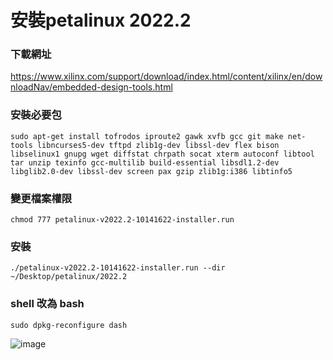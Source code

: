 # 安裝petalinux 2022.2
### 下載網址
https://www.xilinx.com/support/download/index.html/content/xilinx/en/downloadNav/embedded-design-tools.html
### 安裝必要包
```
sudo apt-get install tofrodos iproute2 gawk xvfb gcc git make net-tools libncurses5-dev tftpd zlib1g-dev libssl-dev flex bison libselinux1 gnupg wget diffstat chrpath socat xterm autoconf libtool tar unzip texinfo gcc-multilib build-essential libsdl1.2-dev libglib2.0-dev libssl-dev screen pax gzip zlib1g:i386 libtinfo5
```
### 變更檔案權限
```
chmod 777 petalinux-v2022.2-10141622-installer.run
```
### 安裝
```
./petalinux-v2022.2-10141622-installer.run --dir ~/Desktop/petalinux/2022.2
``` 
### shell 改為 bash
```
sudo dpkg-reconfigure dash
```

![image](https://user-images.githubusercontent.com/122330661/211512672-9db11600-51ba-43ae-bcc4-a255bd7981b6.png)

